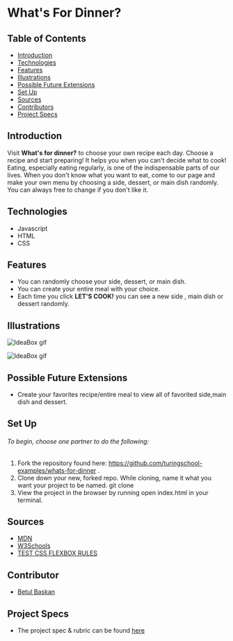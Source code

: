 # What's For Dinner?


## Table of Contents
  - [Introduction](#introduction)
  - [Technologies](#technologies)
  - [Features](#features)
  - [Illustrations](#illustrations)
  - [Possible Future Extensions](#possible-future-extensions)
  - [Set Up](#set-up)
  - [Sources](#sources)
  - [Contributors](#contributors)
  - [Project Specs](#project-specs)

## Introduction

Visit **What's for dinner?** to choose your own recipe each day. Choose a recipe and start preparing! It helps you when you can't decide what to cook! Eating, especially eating regularly, is one of the indispensable parts of our lives. When you don't know what you want to eat, come to our page and make your own menu by choosing a side, dessert, or main dish randomly. You can always free to change if you don't like it.

## Technologies
  - Javascript
  - HTML
  - CSS

## Features

  - You can randomly choose your side, dessert, or main dish.
  - You can create your entire meal with your choice.
  - Each time you click **LET'S COOK!** you can see a new side , main dish or dessert randomly.

## Illustrations

![IdeaBox gif](https://frontend.turing.edu/projects/module-1/assets/dinner/dinner_0.png)

![IdeaBox gif](https://frontend.turing.edu/projects/module-1/assets/dinner/dinner_1.png)


## Possible Future Extensions

  - Create your favorites recipe/entire meal to view all of favorited side,main dish and dessert.

## Set Up

###### To begin, choose one partner to do the following:

1. Fork the repository found here: https://github.com/turingschool-examples/whats-for-dinner .
2. Clone down your new, forked repo. While cloning, name it what you want your project to be named. git clone <url> <newNameYouWantItToHave>
3. View the project in the browser by running open index.html in your terminal.

## Sources
  - [MDN](https://developer.mozilla.org/en-US/)
  - [W3Schools](https://www.w3schools.com/)
  - [TEST CSS FLEXBOX RULES](https://flexbox.help/)

## Contributor
  - [Betul Baskan](https://github.com/Baskanbetul)

## Project Specs
  - The project spec & rubric can be found [here](https://frontend.turing.edu/projects/module-1/dinner.html)
